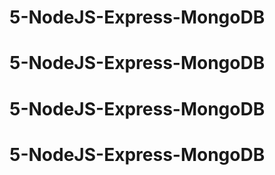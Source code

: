 # 5-NodeJS-Express-MongoDB
# 5-NodeJS-Express-MongoDB
# 5-NodeJS-Express-MongoDB
# 5-NodeJS-Express-MongoDB
